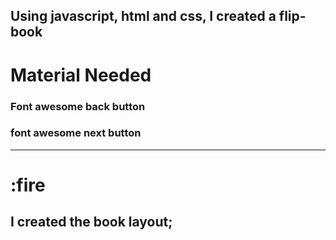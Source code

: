 ## Using javascript, html and css, I created a flip-book

# Material Needed

### Font awesome back button
### font awesome next button
---
# :fire
## I created the book layout;

